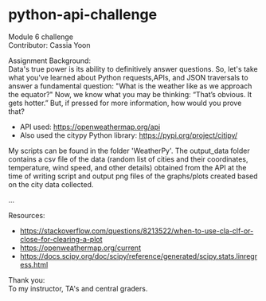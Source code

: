 # python-api-challenge
Module 6 challenge  
Contributor: Cassia Yoon  

Assignment Background:  
Data's true power is its ability to definitively answer questions. So, let's take what you've learned about Python requests,APIs, and JSON traversals to answer a fundamental question: "What is the weather like as we approach the equator?" Now, we know what you may be thinking: “That’s obvious. It gets hotter.” But, if pressed for more information, how would you prove that?  

- API used: https://openweathermap.org/api
- Also used the citypy Python library: https://pypi.org/project/citipy/

My scripts can be found in the folder 'WeatherPy'. The output_data folder contains a csv file of the data (random list of cities and their coordinates, temperature, wind speed, and other details) obtained from the API at the time of writing script and output png files of the graphs/plots created based on the city data collected.  

...

Resources:  
- https://stackoverflow.com/questions/8213522/when-to-use-cla-clf-or-close-for-clearing-a-plot
- https://openweathermap.org/current
- https://docs.scipy.org/doc/scipy/reference/generated/scipy.stats.linregress.html

Thank you:  
To my instructor, TA's and central graders.
